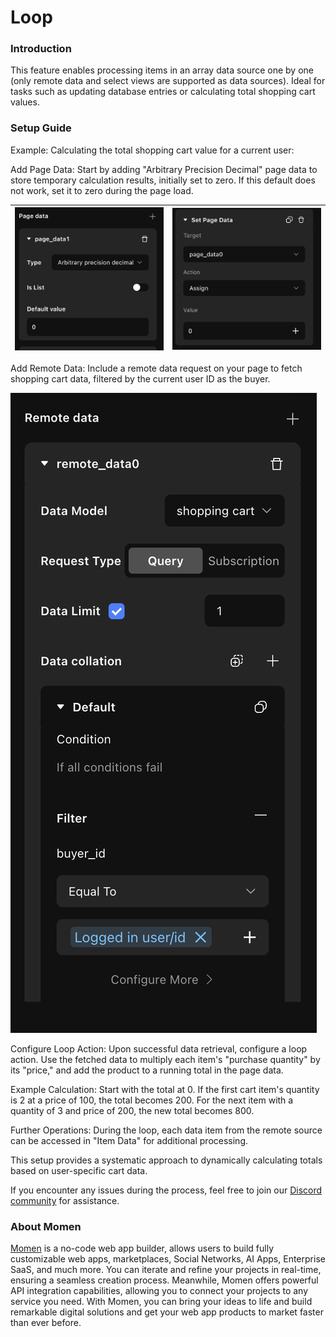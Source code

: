 # Loop

### **Introduction**

This feature enables processing items in an array data source one by one (only remote data and select views are supported as data sources). Ideal for tasks such as updating database entries or calculating total shopping cart values.

### **Setup Guide**

Example: Calculating the total shopping cart value for a current user:

Add Page Data: Start by adding "Arbitrary Precision Decimal" page data to store temporary calculation results, initially set to zero. If this default does not work, set it to zero during the page load.

| <img src="../../../../.gitbook/assets/0 (47).png" alt="" data-size="original"> | <img src="../../../../.gitbook/assets/1 (86).png" alt="" data-size="original"> |
| ------------------------------------------------------------------------------ | ------------------------------------------------------------------------------ |

Add Remote Data: Include a remote data request on your page to fetch shopping cart data, filtered by the current user ID as the buyer.

![](<../../../../.gitbook/assets/2 (70).png>)

Configure Loop Action: Upon successful data retrieval, configure a loop action. Use the fetched data to multiply each item's "purchase quantity" by its "price," and add the product to a running total in the page data.

Example Calculation: Start with the total at 0. If the first cart item's quantity is 2 at a price of 100, the total becomes 200. For the next item with a quantity of 3 and price of 200, the new total becomes 800.

Further Operations: During the loop, each data item from the remote source can be accessed in "Item Data" for additional processing.

This setup provides a systematic approach to dynamically calculating totals based on user-specific cart data.



If you encounter any issues during the process, feel free to join our [Discord community](https://discord.com/invite/UCyhySSXfz) for assistance.​​​

### **About Momen​​​​​**

[Momen](https://momen.app/?channel=blog-about) is a no-code web app builder, allows users to build fully customizable web apps, marketplaces, Social Networks, AI Apps, Enterprise SaaS, and much more. You can iterate and refine your projects in real-time, ensuring a seamless creation process. Meanwhile, Momen offers powerful API integration capabilities, allowing you to connect your projects to any service you need. With Momen, you can bring your ideas to life and build remarkable digital solutions and get your web app products to market faster than ever before.​​
